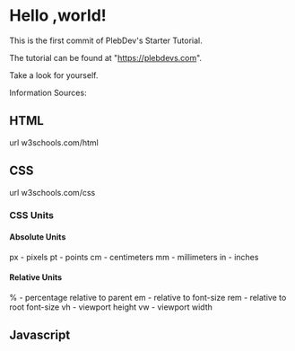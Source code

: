 # Hello ,world!

This is the first commit of PlebDev's Starter Tutorial.

The tutorial can be found at "https://plebdevs.com".

Take a look for yourself.

Information Sources:
## HTML
url w3schools.com/html


## CSS
url w3schools.com/css
### CSS Units
#### Absolute Units
px - pixels
pt - points
cm - centimeters
mm - millimeters
in - inches
#### Relative Units
% - percentage relative to parent
em - relative to font-size
rem - relative to root font-size
vh - viewport height
vw - viewport width

## Javascript


